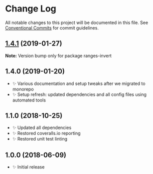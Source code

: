 # Change Log

All notable changes to this project will be documented in this file.
See [Conventional Commits](https://conventionalcommits.org) for commit guidelines.

## [1.4.1](https://bitbucket.org/codsen/codsen/src/master/packages/ranges-invert/compare/ranges-invert@1.4.0...ranges-invert@1.4.1) (2019-01-27)

**Note:** Version bump only for package ranges-invert





## 1.4.0 (2019-01-20)

- ✨ Various documentation and setup tweaks after we migrated to monorepo
- ✨ Setup refresh: updated dependencies and all config files using automated tools

## 1.1.0 (2018-10-25)

- ✨ Updated all dependencies
- ✨ Restored coveralls.io reporting
- ✨ Restored unit test linting

## 1.0.0 (2018-06-09)

- ✨ Initial release
